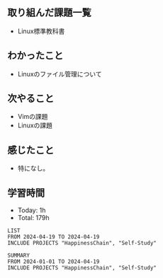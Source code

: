 ## 取り組んだ課題一覧
- Linux標準教科書
## わかったこと
- Linuxのファイル管理について
## 次やること
- Vimの課題
- Linuxの課題
## 感じたこと
- 特になし。
## 学習時間
- Today: 1h
- Total: 179h

```toggl
LIST
FROM 2024-04-19 TO 2024-04-19
INCLUDE PROJECTS "HappinessChain", "Self-Study"
```
```toggl
SUMMARY
FROM 2024-01-01 TO 2024-04-19
INCLUDE PROJECTS "HappinessChain", "Self-Study"
```
